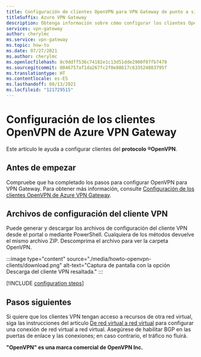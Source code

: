 ```yaml
---
title: Configuración de clientes OpenVPN para VPN Gateway de punto a sitio
titleSuffix: Azure VPN Gateway
description: Obtenga información sobre cómo configurar los clientes OpenVPN para Azure VPN Gateway. Este artículo le ayuda a configurar clientes Windows, Linux, iOS y Mac.
services: vpn-gateway
author: cherylmc
ms.service: vpn-gateway
ms.topic: how-to
ms.date: 07/27/2021
ms.author: cherylmc
ms.openlocfilehash: 8c9ddff536c74182e1c13d51dde2900f07fb7470
ms.sourcegitcommit: 0046757af1da267fc2f0e88617c633524883795f
ms.translationtype: HT
ms.contentlocale: es-ES
ms.lasthandoff: 08/13/2021
ms.locfileid: "121729515"
---
```

# <a name="configure-openvpn-clients-for-azure-vpn-gateway"></a>Configuración de los clientes OpenVPN de Azure VPN Gateway

Este artículo le ayuda a configurar clientes del **protocolo &reg;OpenVPN**.

## <a name="before-you-begin"></a>Antes de empezar

Compruebe que ha completado los pasos para configurar OpenVPN para VPN Gateway. Para obtener más información, consulte [Configuración de los clientes OpenVPN de Azure VPN Gateway](vpn-gateway-howto-openvpn.md).

## <a name="vpn-client-configuration-files"></a>Archivos de configuración del cliente VPN

Puede generar y descargar los archivos de configuración del cliente VPN desde el portal o mediante PowerShell. Cualquiera de los métodos devuelve el mismo archivo ZIP. Descomprima el archivo para ver la carpeta OpenVPN.

:::image type="content" source="./media/howto-openvpn-clients/download.png" alt-text="Captura de pantalla con la opción Descarga del cliente VPN resaltada." :::

[!INCLUDE [configuration steps](../../includes/vpn-gateway-vwan-config-openvpn-clients.md)]

## <a name="next-steps"></a>Pasos siguientes

Si quiere que los clientes VPN tengan acceso a recursos de otra red virtual, siga las instrucciones del artículo [De red virtual a red virtual](vpn-gateway-howto-vnet-vnet-resource-manager-portal.md) para configurar una conexión de red virtual a red virtual. Asegúrese de habilitar BGP en las puertas de enlace y las conexiones; en caso contrario, el tráfico no fluirá.

**"OpenVPN" es una marca comercial de OpenVPN Inc.**
